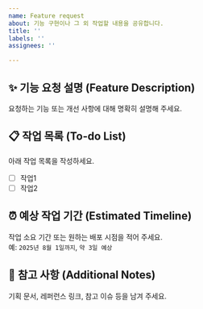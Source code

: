 ```yaml
---
name: Feature request
about: 기능 구현이나 그 외 작업할 내용을 공유합니다.
title: ''
labels: ''
assignees: ''

---
```


## ✨ 기능 요청 설명 (Feature Description)
요청하는 기능 또는 개선 사항에 대해 명확히 설명해 주세요.  


## 📋 작업 목록 (To-do List)
아래 작업 목록을 작성하세요.

- [ ] 작업1
- [ ] 작업2

## ⏰ 예상 작업 기간 (Estimated Timeline)
작업 소요 기간 또는 원하는 배포 시점을 적어 주세요.  
예: `2025년 8월 1일까지`, `약 3일 예상`


## 📎 참고 사항 (Additional Notes)
기획 문서, 레퍼런스 링크, 참고 이슈 등을 남겨 주세요.
